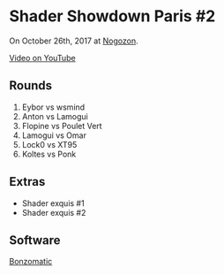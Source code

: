 # Shader Showdown Paris #2

On October 26th, 2017 at [Nogozon](https://www.facebook.com/nogozon/).

[Video on YouTube](https://youtu.be/w_VUkax9nGs)

## Rounds

1. Eybor vs wsmind
2. Anton vs Lamogui
3. Flopine vs Poulet Vert
4. Lamogui vs Omar
5. Lock0 vs XT95
6. Koltes vs Ponk

## Extras

- Shader exquis #1
- Shader exquis #2

## Software

[Bonzomatic](https://github.com/Gargaj/Bonzomatic)

